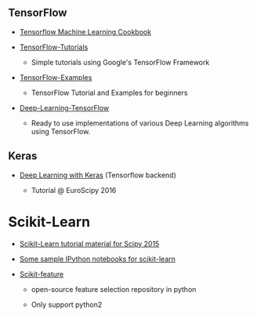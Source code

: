 ## TensorFlow

* [Tensorflow Machine Learning Cookbook](https://github.com/nfmcclure/tensorflow_cookbook)
* [TensorFlow-Tutorials](https://github.com/nlintz/TensorFlow-Tutorials)
  * Simple tutorials using Google's TensorFlow Framework
* [TensorFlow-Examples](https://github.com/aymericdamien/TensorFlow-Examples)

  * TensorFlow Tutorial and Examples for beginners

* [Deep-Learning-TensorFlow](https://github.com/blackecho/Deep-Learning-TensorFlow)

  * Ready to use implementations of various Deep Learning algorithms using TensorFlow.

## Keras

* [Deep Learning with Keras](https://github.com/leriomaggio/deep-learning-keras-tensorflow) \(Tensorflow backend\)

  * Tutorial @ EuroScipy 2016

# Scikit-Learn

* [Scikit-Learn tutorial material for Scipy 2015](https://github.com/amueller/scipy_2015_sklearn_tutorial)

* [Some sample IPython notebooks for scikit-learn](https://github.com/ogrisel/notebooks)

* [Scikit-feature](https://github.com/jundongl/scikit-feature)

  * open-source feature selection repository in python

  * Only support python2



